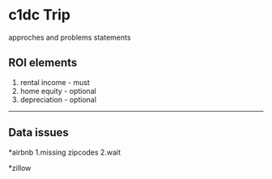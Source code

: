 # c1dc Trip
approches and problems statements

## ROI elements
  1. rental income - must
  2. home equity - optional
  3. depreciation - optional
---
## Data issues
*airbnb
  1.missing zipcodes
  2.wait

*zillow
